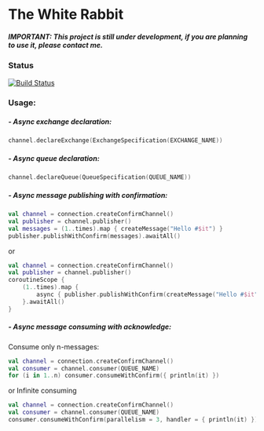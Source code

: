 # The White Rabbit

##### *IMPORTANT: This project is still under development, if you are planning to use it, please contact me.*

### Status
[![Build Status](https://travis-ci.org/viartemev/the-white-rabbit.svg?branch=master)](https://travis-ci.org/viartemev/the-white-rabbit)

### Usage:
##### - Async exchange declaration:
```kotlin
channel.declareExchange(ExchangeSpecification(EXCHANGE_NAME))
```
##### - Async queue declaration:
```kotlin
channel.declareQueue(QueueSpecification(QUEUE_NAME))
```
##### - Async message publishing with confirmation: 
```kotlin
val channel = connection.createConfirmChannel()
val publisher = channel.publisher()
val messages = (1..times).map { createMessage("Hello #$it") }
publisher.publishWithConfirm(messages).awaitAll()
```
or
```kotlin
val channel = connection.createConfirmChannel()
val publisher = channel.publisher()
coroutineScope {
    (1..times).map {
        async { publisher.publishWithConfirm(createMessage("Hello #$it")) }
    }.awaitAll()
}
```

##### - Async message consuming with acknowledge: 
Consume only n-messages:
```kotlin
val channel = connection.createConfirmChannel()
val consumer = channel.consumer(QUEUE_NAME)
for (i in 1..n) consumer.consumeWithConfirm({ println(it) })
```
or Infinite consuming
```kotlin
val channel = connection.createConfirmChannel()
val consumer = channel.consumer(QUEUE_NAME)
consumer.consumeWithConfirm(parallelism = 3, handler = { println(it) })
```
